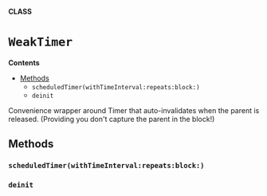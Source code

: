 **CLASS**

# `WeakTimer`

**Contents**

- [Methods](#methods)
  - `scheduledTimer(withTimeInterval:repeats:block:)`
  - `deinit`

Convenience wrapper around Timer that auto-invalidates when the parent is released.
(Providing you don't capture the parent in the block!)

## Methods
### `scheduledTimer(withTimeInterval:repeats:block:)`

### `deinit`
